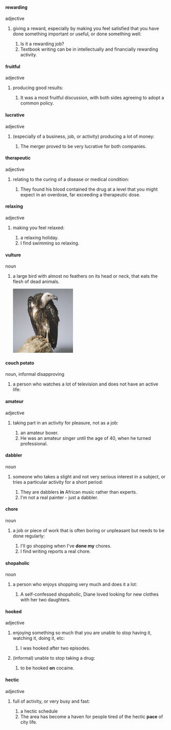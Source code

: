 #### rewarding
adjective

1. giving a reward, especially by making you feel satisfied that you have done something important or useful, or done something well:
   
   1. Is it a rewarding job?
   2. Textbook writing can be in intellectually and financially rewarding activity.


#### fruitful
adjective

1. producing good results:
   
   1. It was a most fruitful discussion, with both sides agreeing to adopt a common policy.


#### lucrative
adjective

1. (especially of a business, job, or activity) producing a lot of money:
   
   1. The merger proved to be very lucrative for both companies.


#### therapeutic
adjective

1. relating to the curing of a disease or medical condition:
   
   1. They found his blood contained the drug at a level that you might expect in an overdose, far exceeding a therapeutic dose.

#### relaxing
adjective

1. making you feel relaxed:
   
   1. a relaxing holiday.
   2. I find swimming so relaxing.

#### vulture
noun

1. a large bird with almost no feathers on its head or neck, that eats the flesh of dead animals.
   
   ![](./vultur_noun_002_40379.jpg)


#### couch potato
noun, informal disapproving

1. a person who watches a lot of television and does not have an active life:

#### amateur
adjective

1. taking part in an activity for pleasure, not as a job:
   
   1. an amateur boxer.
   2. He was an amateur singer until the age of 40, when he turned professional.


#### dabbler
noun

1. someone who takes a slight and not very serious interest in a subject, or tries a particular activity for a short period:
   
   1. They are dabblers **in** African music rather than experts.
   2. I'm not a real painter - just a dabbler.


#### chore
noun

1. a job or piece of work that is often boring or unpleasant but needs to be done regularly:
   
   1. I'll go shopping when I've **done my** chores.
   2. I find writing reports a real chore.

#### shopaholic
noun

1. a person who enjoys shopping very much and does it a lot:
   
   1. A self-confessed shopaholic, Diane loved looking for new clothes with her two daughters.

#### hooked
adjective

1. enjoying something so much that you are unable to stop having it, watching it, doing it, etc:
   
   1. I was hooked after two episodes.

2. (informal) unable to stop taking a drug:
   
   1. to be hooked **on** cocaine.


#### hectic
adjective

1. full of activity, or very busy and fast:
   
   1. a hectic schedule
   2. The area has become a haven for people tired of the hectic **pace** of city life.





















